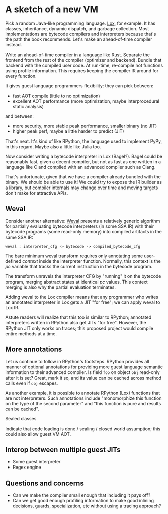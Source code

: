 # A sketch of a new VM

Pick a random Java-like programming language. [Lox][lox], for example. It has
classes, inheritance, dynamic dispatch, and garbage collection. Most
implementations are bytecode compilers and interpreters because that's the path
the book recommends. Let's make an ahead-of-time compiler instead.

[lox]: https://craftinginterpreters.com/the-lox-language.html

Write an ahead-of-time compiler in a language like Rust. Separate the frontend
from the rest of the compiler (optimizer and backend). Bundle that backend with
the compiled user code. At run-time, re-compile hot functions using profile
information. This requires keeping the compiler IR around for every function.

It gives guest language programmers flexibility: they can pick between:

* fast AOT compile (little to no optimization)
* excellent AOT performance (more optimization, maybe interprocedural static analysis)

and between:

* more security, more stable peak performance, smaller binary (no JIT)
* higher peak perf, maybe a little harder to predict (JIT)

That's neat. It's kind of like RPython, the language used to implement PyPy, in
this regard. Maybe also a little like Julia too.

Now consider writing a bytecode interpreter in Lox (Bagel?). Bagel could be
reasonably fast, given a decent compiler, but not as fast as one written in a
language like C and compiled with an advanced compiler such as Clang.

That's unfortunate, given that we have a compiler already bundled with the
binary. We should be able to use it! We could try to expose the IR builder as a
library, but compiler internals may change over time and moving targets don't
make for attractive APIs.

## Weval

Consider another alternative: [Weval][weval] presents a relatively generic
algorithm for partially evaluating bytecode interpreters (in some SSA IR) with
their bytecode programs (some read-only memory) into compiled artifacts in the
same SSA IR:

[weval]: https://bernsteinbear.com/blog/weval/

```
weval : interpreter_cfg -> bytecode -> compiled_bytecode_cfg
```

The bare minimum weval transform requires only annotating some user-defined
*context* inside the interpreter function. Normally, this context is the *pc*
variable that tracks the current instruction in the bytecode program.

The transform unravels the interpreter CFG by "running" it on the bytecode
program, merging abstract states at identical *pc* values. This context merging
is also why the partial evaluation terminates.

Adding weval to the Lox compiler means that any programmer who writes an
annotated interpreter in Lox gets a JIT "for free"; we can apply weval to Lox
IR.

Astute readers will realize that this too is similar to RPython; annotated
interpreters written in RPython also get JITs "for free". However, the RPython
JIT only works on traces; this proposed project would compile entire methods at
a time.

## More annotations

Let us continue to follow in RPython's footsteps. RPython provides all manner
of optional annotations for providing more guest language semantic information
to their advanced compiler. Is field `foo` on object `obj` read-only after it
is set? Great, mark it so, and its value can be cached across method calls even
if `obj` escapes.

As another example, it is possible to annotate RPython (Lox) functions that are
not interpreters. Such annotations include "monomorphize this function on the
type of the second parameter" and "this function is pure and results can be
cached".

Sealed classes

Indicate that code loading is done / sealing / closed world assumption; this
could also allow guest VM AOT.

## Interop between multiple guest JITs

* Some guest interpreter
* Regex engine

## Questions and concerns

* Can we make the compiler small enough that including it pays off?
* Can we get good enough profiling information to make good inlining decisions,
  guards, specialization, etc without using a tracing approach?
